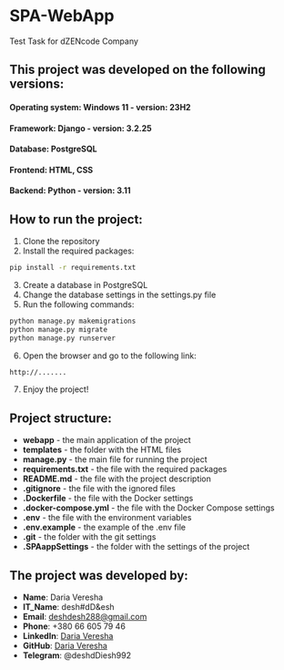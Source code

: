 # SPA-WebApp
Test Task for dZENcode Company 

## This project was developed on the following versions:
#### Operating system: Windows 11 - version: 23H2
#### Framework: Django - version: 3.2.25
#### Database: PostgreSQL
#### Frontend: HTML, CSS
#### Backend: Python - version: 3.11

## 
## How to run the project:
1. Clone the repository
2. Install the required packages:
```bash
pip install -r requirements.txt
```
3. Create a database in PostgreSQL
4. Change the database settings in the settings.py file
5. Run the following commands:
```bash
python manage.py makemigrations
python manage.py migrate
python manage.py runserver
```
6. Open the browser and go to the following link:
```bash
http://.......
```
7. Enjoy the project!

## Project structure:
- **webapp** - the main application of the project
- **templates** - the folder with the HTML files
- **manage.py** - the main file for running the project
- **requirements.txt** - the file with the required packages
- **README.md** - the file with the project description
- **.gitignore** - the file with the ignored files
- **.Dockerfile** - the file with the Docker settings
- **.docker-compose.yml** - the file with the Docker Compose settings
- **.env** - the file with the environment variables
- **.env.example** - the example of the .env file
- **.git** - the folder with the git settings
- **.SPAappSettings** - the folder with the settings of the project

## The project was developed by:
- **Name**: Daria Veresha
- **IT_Name**: desh#dD&esh
- **Email**: deshdesh288@gmail.com
- **Phone**: +380 66 605 79 46
- **LinkedIn**: [Daria Veresha](https://www.linkedin.com/in/daria-veresha-a1912b2ba/)
- **GitHub**: [Daria Veresha](https://github.com/DanikaVeresha?tab=repositories)
- **Telegram**: @deshdDiesh992
